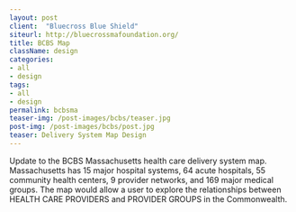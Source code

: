 ```yaml
---
layout: post
client:  "Bluecross Blue Shield"
siteurl: http://bluecrossmafoundation.org/
title: BCBS Map 
className: design
categories: 
- all
- design
tags:
- all
- design
permalink: bcbsma
teaser-img: /post-images/bcbs/teaser.jpg
post-img: /post-images/bcbs/post.jpg
teaser: Delivery System Map Design
---
```

Update to the BCBS Massachusetts health care delivery system map. Massachusetts has 15 major hospital systems, 64 acute hospitals, 55 community health centers, 9 provider networks, and 169 major medical groups. The map would allow a user to explore the relationships between HEALTH CARE PROVIDERS and PROVIDER GROUPS in the Commonwealth.